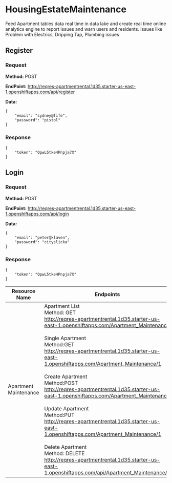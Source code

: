 # HousingEstateMaintenance
Feed Apartment tables data real time in data lake and create real time online analytics engine to report issues and warn users and residents. Issues like Problem with Electrics, Dripping Tap, Plumbing issues



## Register

### Request
**Method:** POST

**EndPoint:** <http://reqres-apartmentrental.1d35.starter-us-east-1.openshiftapps.com/api/register>

**Data:**
```
{
    "email": "sydney@fife",
    "password": "pistol"
}
```
### Response
```
{
    "token": "QpwL5tke4Pnpja7X"
}
```

## Login

### Request
**Method:** POST

**EndPoint:** <http://reqres-apartmentrental.1d35.starter-us-east-1.openshiftapps.com/api/login>

**Data:**
```
{
    "email": "peter@klaven",
    "password": "cityslicka"
}
```
### Response
```
{
    "token": "QpwL5tke4Pnpja7X"
}
```

Resource Name | Endpoints
----------|----------
Apartment Maintenance | Apartment List <br> Method: GET <br> <http://reqres-apartmentrental.1d35.starter-us-east-1.openshiftapps.com/Apartment_Maintenance><br><br>Single Apartment<br>Method:GET<br><http://reqres-apartmentrental.1d35.starter-us-east-1.openshiftapps.com/Apartment_Maintenance/1><br><br> Create Apartment <br>Method:POST<br> <http://reqres-apartmentrental.1d35.starter-us-east-1.openshiftapps.com/Apartment_Maintenance><br><br> Update Apartment <br>Method:PUT<br> <http://reqres-apartmentrental.1d35.starter-us-east-1.openshiftapps.com/Apartment_Maintenance/1><br><br> Delete Apartment<br>Method: DELETE<br> <http://reqres-apartmentrental.1d35.starter-us-east-1.openshiftapps.com/api/Apartment_Maintenance/1>
